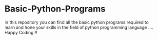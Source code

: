 # Basic-Python-Programs
In this repository you can find all the basic python programs required to learn and hone your skills in the field of python programming language .... Happy Coding !! 
